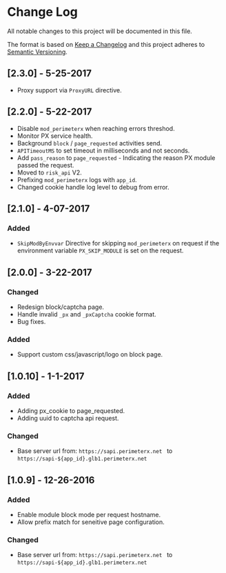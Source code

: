 # Change Log
All notable changes to this project will be documented in this file.

The format is based on [Keep a Changelog](http://keepachangelog.com/) 
and this project adheres to [Semantic Versioning](http://semver.org/).

## [2.3.0] - 5-25-2017

* Proxy support via `ProxyURL` directive.

## [2.2.0] - 5-22-2017

* Disable `mod_perimeterx` when reaching errors threshod. 
* Monitor PX service health.
* Background `block` / `page_requested` activities send.
* `APITimeoutMS` to set timeout in milliseconds and not seconds.
* Add `pass_reason` to `page_requested` - Indicating the reason PX module passed the request.
* Moved to `risk_api` V2.
* Prefixing `mod_perimeterx` logs with `app_id`.
* Changed cookie handle log level to debug from error.

## [2.1.0] - 4-07-2017
### Added 

* `SkipModByEnvvar` Directive for skipping `mod_perimeterx` on request if the environment variable `PX_SKIP_MODULE` is set on the request.


## [2.0.0] - 3-22-2017
### Changed 

* Redesign block/captcha page.
* Handle invalid `_px` and `_pxCaptcha` cookie format.
* Bug fixes.

### Added
* Support custom css/javascript/logo on block page.

## [1.0.10] - 1-1-2017
### Added

- Adding px_cookie to page_requested.
- Adding uuid to captcha api request.

### Changed
- Base server url from: `https://sapi.perimeterx.net ` to `https://sapi-${app_id}.glb1.perimeterx.net `

## [1.0.9] - 12-26-2016
### Added

- Enable module block mode per request hostname.
- Allow prefix match for seneitive page configuration.

### Changed
- Base server url from: `https://sapi.perimeterx.net ` to `https://sapi-${app_id}.glb1.perimeterx.net `
